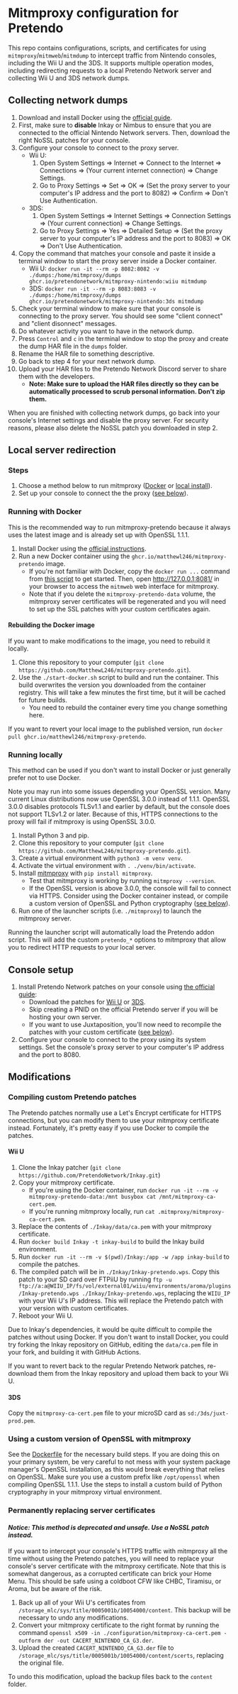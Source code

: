 # Mitmproxy configuration for Pretendo

This repo contains configurations, scripts, and certificates for using
`mitmproxy`/`mitmweb`/`mitmdump` to intercept traffic from Nintendo consoles,
including the Wii U and the 3DS. It supports multiple operation modes, including
redirecting requests to a local Pretendo Network server and collecting Wii U and
3DS network dumps.

## Collecting network dumps

1. Download and install Docker using the
   [official guide](https://docs.docker.com/get-docker/).
2. First, make sure to **disable** Inkay or Nimbus to ensure that you are
   connected to the official Nintendo Network servers. Then, download the right
   NoSSL patches for your console.
      <!-- TODO: Where are the patches? Link them here. -->
3. Configure your console to connect to the proxy server.
    - Wii U:
        1. Open System Settings => Internet => Connect to the Internet =>
           Connections => (Your current internet connection) => Change Settings.
        2. Go to Proxy Settings => Set => OK => (Set the proxy server to your
           computer's IP address and the port to 8082) => Confirm => Don't Use
           Authentication.
    - 3DS:
        1. Open System Settings => Internet Settings => Connection Settings =>
           (Your current connection) => Change Settings.
        2. Go to Proxy Settings => Yes => Detailed Setup => (Set the proxy
           server to your computer's IP address and the port to 8083) => OK =>
           Don't Use Authentication.
4. Copy the command that matches your console and paste it inside a terminal
   window to start the proxy server inside a Docker container.
    - Wii U:
      `docker run -it --rm -p 8082:8082 -v ./dumps:/home/mitmproxy/dumps ghcr.io/pretendonetwork/mitmproxy-nintendo:wiiu mitmdump`
    - 3DS:
      `docker run -it --rm -p 8083:8083 -v ./dumps:/home/mitmproxy/dumps ghcr.io/pretendonetwork/mitmproxy-nintendo:3ds mitmdump`
5. Check your terminal window to make sure that your console is connecting to
   the proxy server. You should see some "client connect" and "client disonnect"
   messages.
6. Do whatever activity you want to have in the network dump.
7. Press `Control` and `c` in the terminal window to stop the proxy and create
   the dump HAR file in the `dumps` folder.
8. Rename the HAR file to something descriptive.
9. Go back to step 4 for your next network dump.
10. Upload your HAR files to the Pretendo Network Discord server to share them
    with the developers.
    - **Note: Make sure to upload the HAR files directly so they can be
      automatically processed to scrub personal information. Don't zip them.**

When you are finished with collecting network dumps, go back into your console's
Internet settings and disable the proxy server. For security reasons, please
also delete the NoSSL patch you downloaded in step 2.

## Local server redirection

### Steps

1. Choose a method below to run mitmproxy ([Docker](#running-with-docker) or
   [local install](#running-locally)).
2. Set up your console to connect the the proxy ([see below](#console-setup)).

### Running with Docker

This is the recommended way to run mitmproxy-pretendo because it always uses the
latest image and is already set up with OpenSSL 1.1.1.

1. Install Docker using the
   [official instructions](https://docs.docker.com/get-docker/).
2. Run a new Docker container using the `ghcr.io/matthewl246/mitmproxy-pretendo`
   image.
    - If you're not familiar with Docker, copy the `docker run ...` command from
      [this script](./start-docker.sh) to get started. Then, open
      <http://127.0.0.1:8081/> in your browser to access the `mitmweb` web
      interface for mitmproxy.
    - Note that if you delete the `mitmproxy-pretendo-data` volume, the
      mitmproxy server certificates will be regenerated and you will need to set
      up the SSL patches with your custom certificates again.

#### Rebuilding the Docker image

If you want to make modifications to the image, you need to rebuild it locally.

1. Clone this repository to your computer
   (`git clone https://github.com/MatthewL246/mitmproxy-pretendo.git`).
2. Use the `./start-docker.sh` script to build and run the container. This build
   overwrites the version you downloaded from the container registry. This will
   take a few minutes the first time, but it will be cached for future builds.
    - You need to rebuild the container every time you change something here.

If you want to revert your local image to the published version, run
`docker pull ghcr.io/matthewl246/mitmproxy-pretendo`.

### Running locally

This method can be used if you don't want to install Docker or just generally
prefer not to use Docker.

Note you may run into some issues depending your OpenSSL version. Many current
Linux distributions now use OpenSSL 3.0.0 instead of 1.1.1. OpenSSL 3.0.0
disables protocols TLSv1.1 and earlier by default, but the console does not
support TLSv1.2 or later. Because of this, HTTPS connections to the proxy will
fail if mitmproxy is using OpenSSL 3.0.0.

1. Install Python 3 and pip.
2. Clone this repository to your computer
   (`git clone https://github.com/MatthewL246/mitmproxy-pretendo.git`).
3. Create a virtual environment with `python3 -m venv venv`.
4. Activate the virtual environment with `. ./venv/bin/activate`.
5. Install [mitmproxy](https://mitmproxy.org/) with `pip install mitmproxy`.
    - Test that mitmproxy is working by running `mitmproxy --version`.
    - If the OpenSSL version is above 3.0.0, the console will fail to connect
      via HTTPS. Consider using the Docker container instead, or compile a
      custom version of OpenSSL and Python cryptography
      ([see below](#using-a-custom-version-of-openssl-with-mitmproxy)).
6. Run one of the launcher scripts (i.e. `./mitmproxy`) to launch the mitmproxy
   server.

Running the launcher script will automatically load the Pretendo addon script.
This will add the custom `pretendo_*` options to mitmproxy that allow you to
redirect HTTP requests to your local server.

## Console setup

1. Install Pretendo Network patches on your console using
   [the official guide](https://pretendo.network/docs/install):
    - Download the patches for
      [Wii U](https://github.com/PretendoNetwork/Inkay/releases) or
      [3DS](https://github.com/PretendoNetwork/nimbus/releases).
    - Skip creating a PNID on the official Pretendo server if you will be
      hosting your own server.
    - If you want to use Juxtaposition, you'll now need to recompile the patches
      with your custom certificate
      ([see below](#compiling-custom-pretendo-patches)).
2. Configure your console to connect to the proxy using its system settings. Set
   the console's proxy server to your computer's IP address and the port
   to 8080.

## Modifications

### Compiling custom Pretendo patches

The Pretendo patches normally use a Let's Encrypt certificate for HTTPS
connections, but you can modify them to use your mitmproxy certificate instead.
Fortunately, it's pretty easy if you use Docker to compile the patches.

#### Wii U

1. Clone the Inkay patcher
   (`git clone https://github.com/PretendoNetwork/Inkay.git`)
2. Copy your mitmproxy certificate.
    - If you're using the Docker container, run
      `docker run -it --rm -v mitmproxy-pretendo-data:/mnt busybox cat /mnt/mitmproxy-ca-cert.pem`.
    - If you're running mitmproxy locally, run
      `cat .mitmproxy/mitmproxy-ca-cert.pem`.
3. Replace the contents of `./Inkay/data/ca.pem` with your mitmproxy
   certificate.
4. Run `docker build Inkay -t inkay-build` to build the Inkay build environment.
5. Run `docker run -it --rm -v $(pwd)/Inkay:/app -w /app inkay-build` to compile
   the patches.
6. The compiled patch will be in `./Inkay/Inkay-pretendo.wps`. Copy this patch
   to your SD card over FTPiiU by running
   `ftp -u ftp://a:a@WIIU_IP/fs/vol/external01/wiiu/environments/aroma/plugins/Inkay-pretendo.wps ./Inkay/Inkay-pretendo.wps`,
   replacing the `WIIU_IP` with your Wii U's IP address. This will replace the
   Pretendo patch with your version with custom certificates.
7. Reboot your Wii U.

Due to Inkay's dependencies, it would be quite difficult to compile the patches
without using Docker. If you don't want to install Docker, you could try forking
the Inkay repository on GitHub, editing the `data/ca.pem` file in your fork, and
building it with GitHub Actions.

If you want to revert back to the regular Pretendo Network patches, re-download
them from the Inkay repository and upload them back to your Wii U.

#### 3DS

Copy the `mitmproxy-ca-cert.pem` file to your microSD card as
`sd:/3ds/juxt-prod.pem`.

### Using a custom version of OpenSSL with mitmproxy

See the [Dockerfile](./Dockerfile) for the necessary build steps. If you are
doing this on your primary system, be very careful to not mess with your system
package manager's OpenSSL installation, as this would break everything that
relies on OpenSSL. Make sure you use a custom prefix like `/opt/openssl` when
compiling OpenSSL 1.1.1. Use the steps to install a custom build of Python
cryptography in your mitmproxy virtual environment.

### Permanently replacing server certificates

#### **_Notice: This method is deprecated and unsafe. Use a NoSSL patch instead._**

If you want to intercept your console's HTTPS traffic with mitmproxy all the
time without using the Pretendo patches, you will need to replace your console's
server certificate with the mitmproxy certificate. Note that this is somewhat
dangerous, as a corrupted certificate can brick your Home Menu. This should be
safe using a coldboot CFW like CHBC, Tiramisu, or Aroma, but be aware of the
risk.

1. Back up all of your Wii U's certificates from
   `/storage_mlc/sys/title/0005001b/10054000/content`. This backup will be
   necessary to undo any modifications.
2. Convert your mitmproxy certificate to the right format by running the command
   `openssl x509 -in ./configuration/mitmproxy-ca-cert.pem -outform der -out CACERT_NINTENDO_CA_G3.der`.
3. Upload the created `CACERT_NINTENDO_CA_G3.der` file to
   `/storage_mlc/sys/title/0005001b/10054000/content/scerts`, replacing the
   original file.

To undo this modification, upload the backup files back to the `content` folder.
